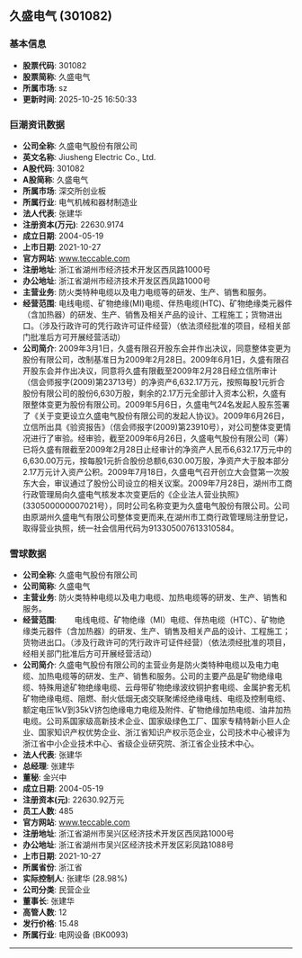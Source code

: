 ## 久盛电气 (301082)

### 基本信息

- **股票代码**: 301082
- **股票简称**: 久盛电气
- **所属市场**: sz
- **更新时间**: 2025-10-25 16:50:33

### 巨潮资讯数据

- **公司全称**: 久盛电气股份有限公司
- **英文名称**: Jiusheng Electric Co., Ltd.
- **A股代码**: 301082
- **A股简称**: 久盛电气
- **所属市场**: 深交所创业板
- **所属行业**: 电气机械和器材制造业
- **法人代表**: 张建华
- **注册资本(万元)**: 22630.9174
- **成立日期**: 2004-05-19
- **上市日期**: 2021-10-27
- **官方网站**: www.teccable.com
- **注册地址**: 浙江省湖州市经济技术开发区西凤路1000号
- **办公地址**: 浙江省湖州市经济技术开发区西凤路1000号
- **主营业务**: 防火类特种电缆以及电力电缆等的研发、生产、销售和服务。
- **经营范围**: 电线电缆、矿物绝缘(MI)电缆、伴热电缆(HTC)、矿物绝缘类元器件（含加热器）的研发、生产、销售及相关产品的设计、工程施工；货物进出口。（涉及行政许可的凭行政许可证件经营）（依法须经批准的项目，经相关部门批准后方可开展经营活动）
- **公司简介**: 2009年3月1日，久盛有限召开股东会并作出决议，同意整体变更为股份有限公司，改制基准日为2009年2月28日。2009年6月1日，久盛有限召开股东会并作出决议，同意将久盛有限截至2009年2月28日经立信所审计（信会师报字(2009)第23713号）的净资产6,632.17万元，按照每股1元折合股份有限公司的股份6,630万股，剩余的2.17万元全部计入资本公积，久盛有限整体变更为股份有限公司。2009年5月6日，久盛电气24名发起人股东签署了《关于变更设立久盛电气股份有限公司的发起人协议》。2009年6月26日，立信所出具《验资报告》（信会师报字(2009)第23910号），对公司整体变更情况进行了审验。经审验，截至2009年6月26日，久盛电气股份有限公司（筹）已将久盛有限截至2009年2月28日止经审计的净资产人民币6,632.17万元中的6,630.00万元，按每股1元折合股份总额6,630.00万股，净资产大于股本部分2.17万元计入资产公积。2009年7月18日，久盛电气召开创立大会暨第一次股东大会，审议通过了股份公司设立的相关议案。2009年7月28日，湖州市工商行政管理局向久盛电气核发本次变更后的《企业法人营业执照》(330500000007021号），同时公司名称变更为久盛电气股份有限公司。公司由原湖州久盛电气有限公司整体变更而来,在湖州市工商行政管理局注册登记，取得营业执照，统一社会信用代码为913305007613310584。

### 雪球数据

- **公司全称**: 久盛电气股份有限公司
- **公司简称**: 久盛电气
- **主营业务**: 防火类特种电缆以及电力电缆、加热电缆等的研发、生产、销售和服务。
- **经营范围**: 　　电线电缆、矿物绝缘（MI）电缆、伴热电缆（HTC）、矿物绝缘类元器件（含加热器）的研发、生产、销售及相关产品的设计、工程施工；货物进出口。（涉及行政许可的凭行政许可证件经营）（依法须经批准的项目，经相关部门批准后方可开展经营活动）
- **公司简介**: 久盛电气股份有限公司的主营业务是防火类特种电缆以及电力电缆、加热电缆等的研发、生产、销售和服务。公司的主要产品是矿物绝缘电缆、特殊用途矿物绝缘电缆、云母带矿物绝缘波纹铜护套电缆、金属护套无机矿物绝缘电缆、阻燃、耐火低烟无卤交联聚烯烃绝缘电线、电缆及控制电缆、额定电压1kV到35kV挤包绝缘电力电缆及附件、矿物绝缘加热电缆、油井加热电缆。公司系国家级高新技术企业、国家级绿色工厂、国家专精特新小巨人企业、国家知识产权优势企业、浙江省知识产权示范企业，公司技术中心被评为浙江省中小企业技术中心、省级企业研究院、浙江省企业技术中心。
- **法人代表**: 张建华
- **总经理**: 张建华
- **董秘**: 金兴中
- **成立日期**: 2004-05-19
- **注册资本(元)**: 22630.92万元
- **员工人数**: 485
- **官方网站**: www.teccable.com
- **注册地址**: 浙江省湖州市吴兴区经济技术开发区西凤路1000号
- **办公地址**: 浙江省湖州市吴兴区经济技术开发区彩凤路1088号
- **上市日期**: 2021-10-27
- **所属省份**: 浙江省
- **实际控制人**: 张建华 (28.98%)
- **公司分类**: 民营企业
- **董事长**: 张建华
- **高管人数**: 12
- **发行价格**: 15.48
- **所属行业**: 电网设备 (BK0093)

---